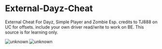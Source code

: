 # External-Dayz-Cheat

External Cheat For Dayz, Simple Player and Zombie Esp. credits to TJ888 on UC for offsets.
include your own driver read/write to work on BE. This source is for learning only.


![unknown](https://user-images.githubusercontent.com/80023326/143150574-b1e434d2-9394-4e08-8c9c-558af6448432.png)
![unknown](https://user-images.githubusercontent.com/80023326/144348328-0084161c-4056-42c0-a5aa-7bfec15b8737.png)
